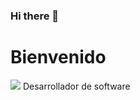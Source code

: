 ### Hi there 👋

# Bienvenido
![](https://drive.google.com/file/d/1vdTSEqPEAiMW4kZwtAK9TT6C8GGnu6v1/view?usp=sharing)
Desarrollador de software 
